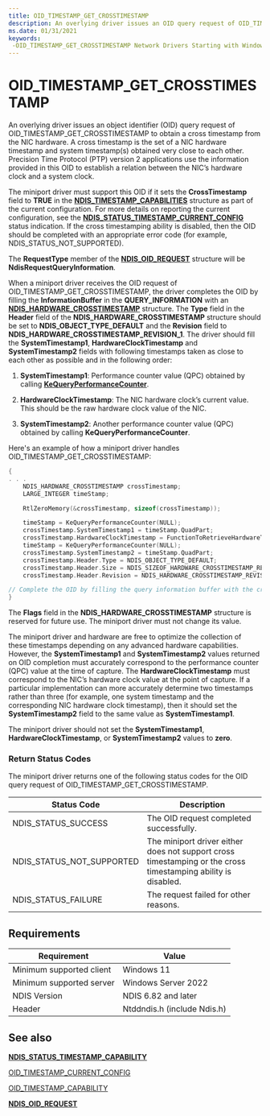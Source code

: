 ```yaml
---
title: OID_TIMESTAMP_GET_CROSSTIMESTAMP
description: An overlying driver issues an OID query request of OID_TIMESTAMP_GET_CROSSTIMESTAMP to obtain the cross timestamp from the NIC hardware.
ms.date: 01/31/2021
keywords: 
 -OID_TIMESTAMP_GET_CROSSTIMESTAMP Network Drivers Starting with Windows Vista
---
```


# OID_TIMESTAMP_GET_CROSSTIMESTAMP

An overlying driver issues an object identifier (OID) query request of OID_TIMESTAMP_GET_CROSSTIMESTAMP to obtain a cross timestamp from the NIC hardware. A cross timestamp is the set of a NIC hardware timestamp and system timestamp(s) obtained very close to each other. Precision Time Protocol (PTP) version 2 applications use the information provided in this OID to establish a relation between the NIC’s hardware clock and a system clock.

The miniport driver must support this OID if it sets the **CrossTimestamp** field to **TRUE** in the [**NDIS_TIMESTAMP_CAPABILITIES**](/windows-hardware/drivers/ddi/ntddndis/ns-ntddndis-_ndis_timestamp_capabilities) structure as part of the current configuration. For more details on reporting the current configuration, see the [**NDIS_STATUS_TIMESTAMP_CURRENT_CONFIG**](ndis-status-timestamp-current-config.md) status indication. If the cross timestamping ability is disabled, then the OID should be completed with an appropriate error code (for example, NDIS_STATUS_NOT_SUPPORTED).

The **RequestType** member of the [**NDIS_OID_REQUEST**](/windows-hardware/drivers/ddi/ndis/ns-ndis-_ndis_oid_request) structure will be **NdisRequestQueryInformation**.

When a miniport driver receives the OID request of OID_TIMESTAMP_GET_CROSSTIMESTAMP, the driver completes the OID by filling the **InformationBuffer** in the **QUERY_INFORMATION** with an [**NDIS_HARDWARE_CROSSTIMESTAMP**](/windows-hardware/drivers/ddi/ntddndis/ns-ntddndis-_ndis_hardware_crosstimestamp) structure. The **Type** field in the **Header** field of the **NDIS_HARDWARE_CROSSTIMESTAMP** structure should be set to **NDIS_OBJECT_TYPE_DEFAULT** and the **Revision** field to **NDIS_HARDWARE_CROSSTIMESTAMP_REVISION_1**. The driver should fill the **SystemTimestamp1**, **HardwareClockTimestamp** and **SystemTimestamp2** fields with following timestamps taken as close to each other as possible and in the following order:

1. **SystemTimestamp1**: Performance counter value (QPC) obtained by calling [**KeQueryPerformanceCounter**](/windows-hardware/drivers/ddi/ntifs/nf-ntifs-kequeryperformancecounter).

2. **HardwareClockTimestamp**: The NIC hardware clock’s current value. This should be the raw hardware clock value of the NIC.

3. **SystemTimestamp2**: Another performance counter value (QPC) obtained by calling **KeQueryPerformanceCounter**.

Here's an example of how a miniport driver handles OID_TIMESTAMP_GET_CROSSTIMESTAMP:

```C++
{
. . .
    NDIS_HARDWARE_CROSSTIMESTAMP crossTimestamp;
    LARGE_INTEGER timeStamp;

    RtlZeroMemory(&crossTimestamp, sizeof(crossTimestamp));

    timeStamp = KeQueryPerformanceCounter(NULL);
    crossTimestamp.SystemTimestamp1 = timeStamp.QuadPart;
    crossTimestamp.HardwareClockTimestamp = FunctionToRetrieveHardwareTimestampFromNetworkCard();
    timeStamp = KeQueryPerformanceCounter(NULL);
    crossTimestamp.SystemTimestamp2 = timeStamp.QuadPart;
    crossTimestamp.Header.Type = NDIS_OBJECT_TYPE_DEFAULT;
    crossTimestamp.Header.Size = NDIS_SIZEOF_HARDWARE_CROSSTIMESTAMP_REVISION_1;
    crossTimestamp.Header.Revision = NDIS_HARDWARE_CROSSTIMESTAMP_REVISION_1;

// Complete the OID by filling the query information buffer with the crossTimestamp
}
```
The **Flags** field in the **NDIS_HARDWARE_CROSSTIMESTAMP** structure is reserved for future use. The miniport driver must not change its value.

The miniport driver and hardware are free to optimize the collection of these timestamps depending on any advanced hardware capabilities. However, the **SystemTimestamp1** and **SystemTimestamp2** values returned on OID completion must accurately correspond to the performance counter (QPC) value at the time of capture. The **HardwareClockTimestamp** must correspond to the NIC’s hardware clock value at the point of capture. If a particular implementation can more accurately determine two timestamps rather than three (for example, one system timestamp and the corresponding NIC hardware clock timestamp), then it should set the **SystemTimestamp2** field to the same value as **SystemTimestamp1**.

The miniport driver should not set the **SystemTimestamp1**, **HardwareClockTimestamp**, or **SystemTimestamp2** values to **zero**.

### Return Status Codes

The miniport driver returns one of the following status codes for the OID query request of OID_TIMESTAMP_GET_CROSSTIMESTAMP.

|Status Code|Description|
|--- |--- |
|NDIS_STATUS_SUCCESS|The OID request completed successfully.|
|NDIS_STATUS_NOT_SUPPORTED|The miniport driver either does not support cross timestamping or the cross timestamping ability is disabled.|
|NDIS_STATUS_FAILURE|The request failed for other reasons.|


## Requirements

|Requirement|Value|
|-|-|
|Minimum supported client|Windows 11|
|Minimum supported server|Windows Server 2022|
|NDIS Version| NDIS 6.82 and later|
|Header|Ntddndis.h (include Ndis.h)|

## See also

[**NDIS_STATUS_TIMESTAMP_CAPABILITY**](ndis-status-timestamp-capability.md)

[OID_TIMESTAMP_CURRENT_CONFIG](oid-timestamp-current-config.md)

[OID_TIMESTAMP_CAPABILITY](oid-timestamp-capability.md)

[**NDIS_OID_REQUEST**](/windows-hardware/drivers/ddi/ndis/ns-ndis-_ndis_oid_request)

